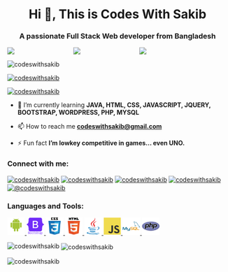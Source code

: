 <h1 align="center">Hi 👋, This is Codes With Sakib</h1>
<h3 align="center">A passionate Full Stack Web developer from Bangladesh</h3>

<div style="display: flex; gap: 10px;">
  <img src="https://media.giphy.com/media/qgQUggAC3Pfv687qPC/giphy.gif" width="28%" />
  <img src="https://media.giphy.com/media/26tn33aiTi1jkl6H6/giphy.gif" width="28%" />
  <img src="https://media.giphy.com/media/L1R1tvI9svkIWwpVYr/giphy.gif" width="28%" />

</div>




<p align="left"> <img src="https://komarev.com/ghpvc/?username=codeswithsakib&label=Profile%20views&color=0e75b6&style=flat" alt="codeswithsakib" /> </p>

<p align="left"> <a href="https://github.com/ryo-ma/github-profile-trophy"><img src="https://github-profile-trophy.vercel.app/?username=codeswithsakib" alt="codeswithsakib" /></a> </p>

<p align="left"> <a href="https://twitter.com/codeswithsakib" target="blank"><img src="https://img.shields.io/twitter/follow/codeswithsakib?logo=twitter&style=for-the-badge" alt="codeswithsakib" /></a> </p>

- 🌱 I’m currently learning **JAVA, HTML, CSS, JAVASCRIPT, JQUERY, BOOTSTRAP, WORDPRESS, PHP, MYSQL**

- 📫 How to reach me **codeswithsakib@gmail.com**

- ⚡ Fun fact **I’m lowkey competitive in games... even UNO.**

<h3 align="left">Connect with me:</h3>
<p align="left">
<a href="https://twitter.com/codeswithsakib" target="blank"><img align="center" src="https://raw.githubusercontent.com/rahuldkjain/github-profile-readme-generator/master/src/images/icons/Social/twitter.svg" alt="codeswithsakib" height="30" width="40" /></a>
<a href="https://linkedin.com/in/codeswithsakib" target="blank"><img align="center" src="https://raw.githubusercontent.com/rahuldkjain/github-profile-readme-generator/master/src/images/icons/Social/linked-in-alt.svg" alt="codeswithsakib" height="30" width="40" /></a>
<a href="https://fb.com/codeswithsakib" target="blank"><img align="center" src="https://raw.githubusercontent.com/rahuldkjain/github-profile-readme-generator/master/src/images/icons/Social/facebook.svg" alt="codeswithsakib" height="30" width="40" /></a>
<a href="https://instagram.com/codeswithsakib" target="blank"><img align="center" src="https://raw.githubusercontent.com/rahuldkjain/github-profile-readme-generator/master/src/images/icons/Social/instagram.svg" alt="codeswithsakib" height="30" width="40" /></a>
<a href="https://www.youtube.com/@codeswithsakib" target="blank"><img align="center" src="https://raw.githubusercontent.com/rahuldkjain/github-profile-readme-generator/master/src/images/icons/Social/youtube.svg" alt="@codeswithsakib" height="30" width="40" /></a>
</p>

<h3 align="left">Languages and Tools:</h3>
<p align="left"> <a href="https://developer.android.com" target="_blank" rel="noreferrer"> <img src="https://raw.githubusercontent.com/devicons/devicon/master/icons/android/android-original-wordmark.svg" alt="android" width="40" height="40"/> </a> <a href="https://getbootstrap.com" target="_blank" rel="noreferrer"> <img src="https://raw.githubusercontent.com/devicons/devicon/master/icons/bootstrap/bootstrap-plain-wordmark.svg" alt="bootstrap" width="40" height="40"/> </a> <a href="https://www.w3schools.com/css/" target="_blank" rel="noreferrer"> <img src="https://raw.githubusercontent.com/devicons/devicon/master/icons/css3/css3-original-wordmark.svg" alt="css3" width="40" height="40"/> </a> <a href="https://www.w3.org/html/" target="_blank" rel="noreferrer"> <img src="https://raw.githubusercontent.com/devicons/devicon/master/icons/html5/html5-original-wordmark.svg" alt="html5" width="40" height="40"/> </a> <a href="https://www.java.com" target="_blank" rel="noreferrer"> <img src="https://raw.githubusercontent.com/devicons/devicon/master/icons/java/java-original.svg" alt="java" width="40" height="40"/> </a> <a href="https://developer.mozilla.org/en-US/docs/Web/JavaScript" target="_blank" rel="noreferrer"> <img src="https://raw.githubusercontent.com/devicons/devicon/master/icons/javascript/javascript-original.svg" alt="javascript" width="40" height="40"/> </a> <a href="https://www.mysql.com/" target="_blank" rel="noreferrer"> <img src="https://raw.githubusercontent.com/devicons/devicon/master/icons/mysql/mysql-original-wordmark.svg" alt="mysql" width="40" height="40"/> </a> <a href="https://www.php.net" target="_blank" rel="noreferrer"> <img src="https://raw.githubusercontent.com/devicons/devicon/master/icons/php/php-original.svg" alt="php" width="40" height="40"/> </a> </p>

<p><img align="left" src="https://github-readme-stats.vercel.app/api/top-langs?username=codeswithsakib&show_icons=true&locale=en&layout=compact" alt="codeswithsakib" /></p>

<p>&nbsp;<img align="center" src="https://github-readme-stats.vercel.app/api?username=codeswithsakib&show_icons=true&locale=en" alt="codeswithsakib" /></p>

<p><img align="center" src="https://github-readme-streak-stats.herokuapp.com/?user=codeswithsakib&" alt="codeswithsakib" /></p>
